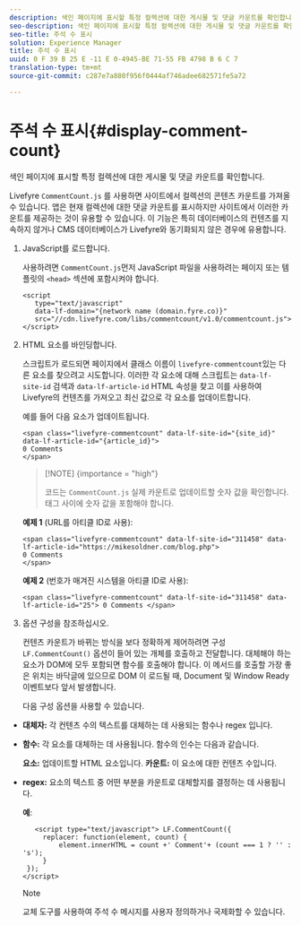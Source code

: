 ```yaml
---
description: 색인 페이지에 표시할 특정 컬렉션에 대한 게시물 및 댓글 카운트를 확인합니다.
seo-description: 색인 페이지에 표시할 특정 컬렉션에 대한 게시물 및 댓글 카운트를 확인합니다.
seo-title: 주석 수 표시
solution: Experience Manager
title: 주석 수 표시
uuid: 0 F 39 B 25 E -11 E 0-4945-BE 71-55 FB 4798 B 6 C 7
translation-type: tm+mt
source-git-commit: c287e7a880f956f0444af746adee682571fe5a72

---
```



# 주석 수 표시{#display-comment-count}

색인 페이지에 표시할 특정 컬렉션에 대한 게시물 및 댓글 카운트를 확인합니다.

Livefyre `CommentCount.js` 를 사용하면 사이트에서 컬렉션의 콘텐츠 카운트를 가져올 수 있습니다. 앱은 현재 컬렉션에 대한 댓글 카운트를 표시하지만 사이트에서 이러한 카운트를 제공하는 것이 유용할 수 있습니다. 이 기능은 특히 데이터베이스의 컨텐츠를 지속하지 않거나 CMS 데이터베이스가 Livefyre와 동기화되지 않은 경우에 유용합니다.

1. JavaScript를 로드합니다.

   사용하려면 `CommentCount.js`먼저 JavaScript 파일을 사용하려는 페이지 또는 템플릿의 `<head>` 섹션에 포함시켜야 합니다.

   ```
   <script 
      type="text/javascript" 
      data-lf-domain="{network name (domain.fyre.co)}" 
      src="//cdn.livefyre.com/libs/commentcount/v1.0/commentcount.js"> 
   </script>
   ```

1. HTML 요소를 바인딩합니다.

   스크립트가 로드되면 페이지에서 클래스 이름이 `livefyre-commentcount`있는 다른 요소를 찾으려고 시도합니다. 이러한 각 요소에 대해 스크립트는 `data-lf-site-id` 검색과 `data-lf-article-id` HTML 속성을 찾고 이를 사용하여 Livefyre의 컨텐츠를 가져오고 최신 값으로 각 요소를 업데이트합니다.

   예를 들어 다음 요소가 업데이트됩니다.

   ```
   <span class="livefyre-commentcount" data-lf-site-id="{site_id}" data-lf-article-id="{article_id}"> 
   0 Comments  
   </span>
   ```

   >[!NOTE] {importance = "high"}
   >
   >코드는 `CommentCount.js` 실제 카운트로 업데이트할 숫자 값을 확인합니다. 태그 사이에 숫자 값을 포함해야 합니다.

   **예제 1** (URL를 아티클 ID로 사용):

   ```
   <span class="livefyre-commentcount" data-lf-site-id="311458" data-lf-article-id="https://mikesoldner.com/blog.php">  
   0 Comments  
   </span>
   ```

   **예제 2** (번호가 매겨진 시스템을 아티클 ID로 사용):

   ```
   <span class="livefyre-commentcount" data-lf-site-id="311458" data-lf-article-id="25"> 0 Comments </span>
   ```

1. 옵션 구성을 참조하십시오.

   컨텐츠 카운트가 바뀌는 방식을 보다 정확하게 제어하려면 구성 `LF.CommentCount()` 옵션이 들어 있는 개체를 호출하고 전달합니다. 대체해야 하는 요소가 DOM에 모두 포함되면 함수를 호출해야 합니다. 이 메서드를 호출할 가장 좋은 위치는 바닥글에 있으므로 DOM 이 로드될 때, Document 및 Window Ready 이벤트보다 앞서 발생합니다.

   다음 구성 옵션을 사용할 수 있습니다.

* **대체자:** 각 컨텐츠 수의 텍스트를 대체하는 데 사용되는 함수나 regex 입니다.

* **함수:** 각 요소를 대체하는 데 사용됩니다. 함수의 인수는 다음과 같습니다.

   **요소:** 업데이트할 HTML 요소입니다.
   **카운트:** 이 요소에 대한 컨텐츠 수입니다.

* **regex:** 요소의 텍스트 중 어떤 부분을 카운트로 대체할지를 결정하는 데 사용됩니다.

   **예**:

   ```
      <script type="text/javascript"> LF.CommentCount({ 
        replacer: function(element, count) { 
            element.innerHTML = count +' Comment'+ (count === 1 ? '' : 's'); 
        } 
    }); 
   </script>
   ```

   >[!NOTE]
   >
   >교체 도구를 사용하여 주석 수 메시지를 사용자 정의하거나 국제화할 수 있습니다.
